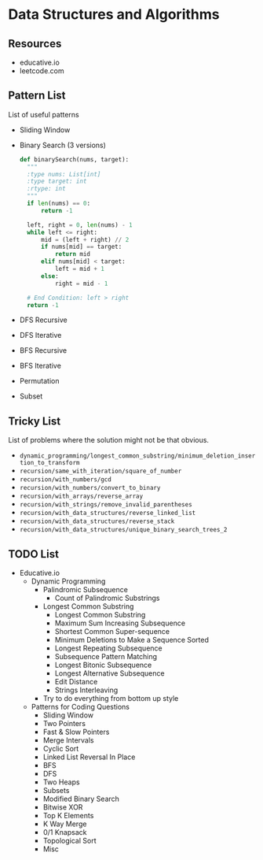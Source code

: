 # Data Structures and Algorithms

## Resources

- educative.io
- leetcode.com

## Pattern List

List of useful patterns

- Sliding Window
- Binary Search (3 versions)

  ```python
  def binarySearch(nums, target):
    """
    :type nums: List[int]
    :type target: int
    :rtype: int
    """
    if len(nums) == 0:
        return -1

    left, right = 0, len(nums) - 1
    while left <= right:
        mid = (left + right) // 2
        if nums[mid] == target:
            return mid
        elif nums[mid] < target:
            left = mid + 1
        else:
            right = mid - 1

    # End Condition: left > right
    return -1
  ```

- DFS Recursive
- DFS Iterative
- BFS Recursive
- BFS Iterative
- Permutation
- Subset
 
## Tricky List

List of problems where the solution might not be that obvious.

- `dynamic_programming/longest_common_substring/minimum_deletion_insertion_to_transform`
- `recursion/same_with_iteration/square_of_number`
- `recursion/with_numbers/gcd`
- `recursion/with_numbers/convert_to_binary`
- `recursion/with_arrays/reverse_array`
- `recursion/with_strings/remove_invalid_parentheses`
- `recursion/with_data_structures/reverse_linked_list`
- `recursion/with_data_structures/reverse_stack`
- `recursion/with_data_structures/unique_binary_search_trees_2`

## TODO List

- Educative.io
  - Dynamic Programming
      - Palindromic Subsequence
        - Count of Palindromic Substrings
      - Longest Common Substring
        - Longest Common Substring
        - Maximum Sum Increasing Subsequence
        - Shortest Common Super-sequence
        - Minimum Deletions to Make a Sequence Sorted
        - Longest Repeating Subsequence
        - Subsequence Pattern Matching
        - Longest Bitonic Subsequence
        - Longest Alternative Subsequence
        - Edit Distance
        - Strings Interleaving
      - Try to do everything from bottom up style
  - Patterns for Coding Questions
      - Sliding Window
      - Two Pointers
      - Fast & Slow Pointers
      - Merge Intervals
      - Cyclic Sort
      - Linked List Reversal In Place
      - BFS
      - DFS
      - Two Heaps
      - Subsets
      - Modified Binary Search
      - Bitwise XOR
      - Top K Elements
      - K Way Merge
      - 0/1 Knapsack
      - Topological Sort
      - Misc
